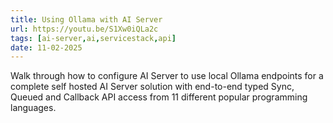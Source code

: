 ```yaml
---
title: Using Ollama with AI Server
url: https://youtu.be/S1Xw0iQLa2c
tags: [ai-server,ai,servicestack,api]
date: 11-02-2025
---
```


Walk through how to configure AI Server to use local Ollama endpoints for a complete self hosted 
AI Server solution with end-to-end typed Sync, Queued and Callback API access from 11 different 
popular programming languages.
